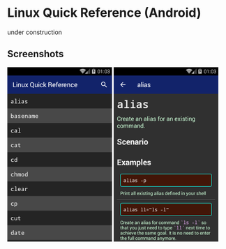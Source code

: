 # Linux Quick Reference (Android)

under construction

## Screenshots

<img src="./misc/screenshots/1.png" width="240" />

<img src="./misc/screenshots/2.png" width="240" />
